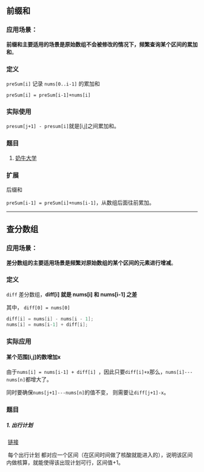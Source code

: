 ## 前缀和

### 应用场景：

**前缀和主要适用的场景是原始数组不会被修改的情况下，频繁查询某个区间的累加和**。



### 定义

`preSum[i]` 记录 `nums[0..i-1]` 的累加和

`preSum[i] = preSum[i-1]+nums[i]`



### 实际使用

`presum[j+1] - presum[i]`就是[i,j]之间累加和。



### 题目

1. [奶牛大学](https://www.acwing.com/solution/content/157778/)



### 扩展

后缀和

`preSum[i-1] = preSum[i]+nums[i-1]`，从数组后面往前累加。



----

## 查分数组

### 应用场景：

**差分数组的主要适用场景是频繁对原始数组的某个区间的元素进行增减**。



### 定义

`diff` 差分数组，**diff[i] 就是 nums[i] 和 nums[i-1] 之差**

其中， `diff[0] = nums[0]`

```c++
diff[i] = nums[i] - nums[i - 1];
nums[i] = nums[i-1] + diff[i];
```



### 实际应用

#### 某个范围[i,j]的数增加x

由于`nums[i] = nums[i-1] + diff[i] `，因此只要`diff[i]+x`那么，`nums[i]---nums[n]`都增大了。

同时要确保`nums[j+1]---nums[n]`的值不变， 则需要让`diff[j+1]-x`。



### 题目

##### 1. 出行计划

​	[链接](https://www.acwing.com/problem/content/4458/)

​	每个出行计划 都对应一个区间（在区间时间做了核酸就能进入的），说明该区间内做核算，就能使得该出现计划可行，区间值+1。